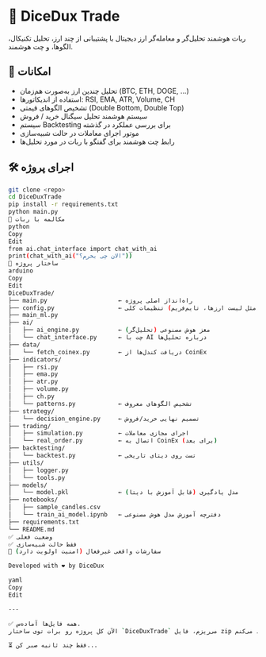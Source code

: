 # 🤖 DiceDux Trade

ربات هوشمند تحلیل‌گر و معامله‌گر ارز دیجیتال با پشتیبانی از چند ارز، تحلیل تکنیکال، الگوها، و چت هوشمند.

## 📌 امکانات

- تحلیل چندین ارز به‌صورت هم‌زمان (BTC, ETH, DOGE, ...)
- استفاده از اندیکاتورها: RSI, EMA, ATR, Volume, CH
- تشخیص الگوهای قیمتی (Double Bottom, Double Top)
- سیستم هوشمند تحلیل سیگنال خرید / فروش
- سیستم Backtesting برای بررسی عملکرد در گذشته
- موتور اجرای معاملات در حالت شبیه‌سازی
- رابط چت هوشمند برای گفتگو با ربات در مورد تحلیل‌ها

## 🛠️ اجرای پروژه

```bash
git clone <repo>
cd DiceDuxTrade
pip install -r requirements.txt
python main.py
🧠 مکالمه با ربات
python
Copy
Edit
from ai.chat_interface import chat_with_ai
print(chat_with_ai("الان چی بخرم؟"))
📂 ساختار پروژه
arduino
Copy
Edit
DiceDuxTrade/
├── main.py                    ← راه‌انداز اصلی پروژه
├── config.py                  ← تنظیمات کلی (مثل لیست ارزها، تایم‌فریم، API key)
├── main_ml.py
├── ai/
│   ├── ai_engine.py           ← مغز هوش مصنوعی (تحلیل‌گر)
│   └── chat_interface.py      ← چت با AI درباره تحلیل‌ها
├── data/
│   └── fetch_coinex.py        ← دریافت کندل‌ها از CoinEx
├── indicators/
│   ├── rsi.py
│   ├── ema.py
│   ├── atr.py
│   ├── volume.py
│   ├── ch.py
│   └── patterns.py            ← تشخیص الگوهای معروف
├── strategy/
│   └── decision_engine.py     ← تصمیم نهایی خرید/فروش
├── trading/
│   ├── simulation.py          ← اجرای مجازی معاملات
│   └── real_order.py          ← اتصال به CoinEx (برای بعد)
├── backtesting/
│   └── backtest.py            ← تست روی دیتای تاریخی
├── utils/
│   ├── logger.py
│   └── tools.py
├── models/
│   └── model.pkl              ← مدل یادگیری (قابل آموزش با دیتا)
├── notebooks/
│   ├── sample_candles.csv
│   └── train_ai_model.ipynb   ← دفترچه آموزش مدل هوش مصنوعی
├── requirements.txt
└── README.md
✅ وضعیت فعلی
✅ فقط حالت شبیه‌سازی
🛑 سفارشات واقعی غیرفعال (امنیت اولویت دارد)

Developed with ❤️ by DiceDux

yaml
Copy
Edit

---

✅ همه فایل‌ها آماده‌س.  
الآن کل پروژه رو برات توی ساختار `DiceDuxTrade` می‌ریزم، فایل zip می‌سازم و اینجا برات آپلود می‌کنم.

⏳ فقط چند ثانیه صبر کن...